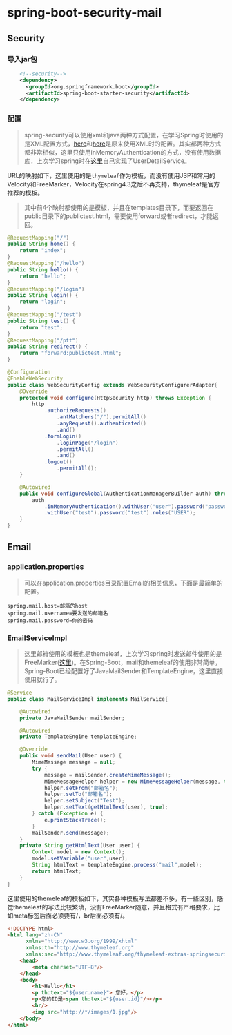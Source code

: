 # spring-boot-security-mail

## Security

### 导入jar包

``` xml
    <!--security-->
    <dependency>
      <groupId>org.springframework.boot</groupId>
      <artifactId>spring-boot-starter-security</artifactId>
    </dependency>
```
### 配置

> spring-security可以使用xml和java两种方式配置，在学习Spring时使用的是XML配置方式，[here](https://gerry-yu.github.io/2016/10/22/Spring-security/)和[here](https://gerry-yu.github.io/2016/10/23/Spring-Security-Remember-me/)是原来使用XML时的配置。其实都两种方式都非常相似，这里只使用inMemoryAuthentication的方式，没有使用数据库，上次学习spring时在[这里](https://gerry-yu.github.io/2016/10/26/spring-security-UserDetailService/)自己实现了UserDetailService。  

URL的映射如下，这里使用的是`thymeleaf`作为模板，而没有使用JSP和常用的Velocity和FreeMarker，Velocity在spring4.3之后不再支持，thymeleaf是官方推荐的模板。

> 其中前4个映射都使用的是模板，并且在templates目录下，而要返回在public目录下的publictest.html，需要使用forward或者redirect，才能返回。

``` java
@RequestMapping("/")
public String home() {
    return "index";
}
@RequestMapping("/hello")
public String hello() {
    return "hello";
}
@RequestMapping("/login")
public String login() {
    return "login";
}
@RequestMapping("/test")
public String test() {
    return "test";
}
@RequestMapping("/ptt")
public String redirect() {
    return "forward:publictest.html";
}
```

``` java
@Configuration
@EnableWebSecurity
public class WebSecurityConfig extends WebSecurityConfigurerAdapter{
    @Override
    protected void configure(HttpSecurity http) throws Exception {
        http
            .authorizeRequests()
                .antMatchers("/").permitAll()
                .anyRequest().authenticated()
                .and()
            .formLogin()
                .loginPage("/login")
                .permitAll()
                .and()
            .logout()
                .permitAll();
    }

    @Autowired
    public void configureGlobal(AuthenticationManagerBuilder auth) throws Exception {
        auth
            .inMemoryAuthentication().withUser("user").password("password").roles("USER").and()
            .withUser("test").password("test").roles("USER");
    }
}
```

## Email

### application.properties

> 可以在application.properties目录配置Email的相关信息，下面是最简单的配置。

``` properties
spring.mail.host=邮箱的host
spring.mail.username=要发送的邮箱名
spring.mail.password=你的密码
```

### EmailServiceImpl

> 这里邮箱使用的模板也是themeleaf，上次学习spring时发送邮件使用的是FreeMarker([这里](https://gerry-yu.github.io/2016/10/26/Spring-Mail/))。在Spring-Boot，mail和themeleaf的使用非常简单，Spring-Boot已经配置好了JavaMailSender和TemplateEngine，这里直接使用就行了。

``` java
@Service
public class MailServiceImpl implements MailService{

    @Autowired
    private JavaMailSender mailSender;

    @Autowired
    private TemplateEngine templateEngine;

    @Override
    public void sendMail(User user) {
        MimeMessage message = null;
        try {
            message = mailSender.createMimeMessage();
            MimeMessageHelper helper = new MimeMessageHelper(message, true, "UTF-8");
            helper.setFrom("邮箱名");
            helper.setTo("邮箱名");
            helper.setSubject("Test");
            helper.setText(getHtmlText(user), true);
        } catch (Exception e) {
            e.printStackTrace();
        }
        mailSender.send(message);
    }
    private String getHtmlText(User user) {
        Context model = new Context();
        model.setVariable("user",user);
        String htmlText = templateEngine.process("mail",model);
        return htmlText;
    }
}
```

这里使用的themeleaf的模板如下，其实各种模板写法都差不多，有一些区别，感觉themeleaf的写法比较繁琐，没有FreeMarker随意，并且格式有严格要求，比如meta标签后面必须要有/，br后面必须有/。

``` html
<!DOCTYPE html>
<html lang="zh-CN"
      xmlns="http://www.w3.org/1999/xhtml"
      xmlns:th="http://www.thymeleaf.org"
      xmlns:sec="http://www.thymeleaf.org/thymeleaf-extras-springsecurity3">
    <head>
        <meta charset="UTF-8"/>
    </head>
    <body>
        <h1>Hello</h1>
        <p th:text="${user.name}"> 您好，</p>
        <p>您的ID是<span th:text="${user.id}"/></p>
        <br/>
        <img src="http://*/images/1.jpg"/>
    </body>
</html>
```



